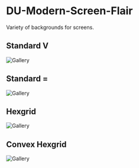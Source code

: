 # DU-Modern-Screen-Flair
Variety of backgrounds for screens.

## Standard V
![Gallery](https://raw.githubusercontent.com/d6rks1lv3rz3r0/DU-Modern-Screen-Flair/main/Background/StandardV.png)

## Standard =
![Gallery](https://raw.githubusercontent.com/d6rks1lv3rz3r0/DU-Modern-Screen-Flair/main/Background/Standard=.png)

## Hexgrid
![Gallery](https://raw.githubusercontent.com/d6rks1lv3rz3r0/DU-Modern-Screen-Flair/main/Background/Hexgrid.png)

## Convex Hexgrid
![Gallery](https://raw.githubusercontent.com/d6rks1lv3rz3r0/DU-Modern-Screen-Flair/main/Background/WarpedHexgrid.png)
